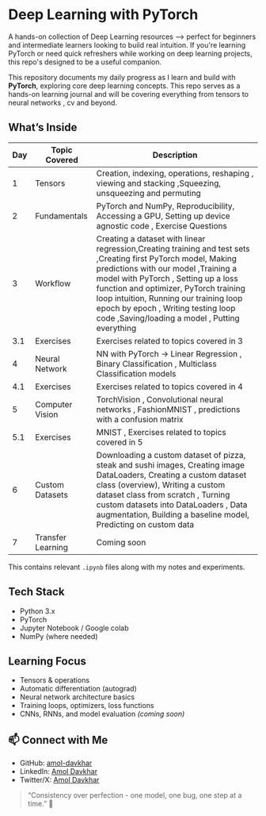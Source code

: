 # Deep Learning with PyTorch 
A hands-on collection of Deep Learning resources —> perfect for beginners and intermediate learners looking to build real intuition.
If you're learning PyTorch or need quick refreshers while working on deep learning projects, this repo's designed to be a useful companion.

This repository documents my daily progress as I learn and build with **PyTorch**, exploring core deep learning concepts.
This repo serves as a hands-on learning journal and will be covering everything from tensors to neural networks , cv and beyond.

## What’s Inside

| Day | Topic Covered | Description |
|-----|---------------|-------------|
| 1   | Tensors       | Creation, indexing, operations, reshaping , viewing and stacking ,Squeezing, unsqueezing and permuting |
| 2   | Fundamentals  | PyTorch and NumPy, Reproducibility, Accessing a GPU, Setting up device agnostic code , Exercise Questions |
| 3   | Workflow      | Creating a dataset with linear regression,Creating training and test sets ,Creating first PyTorch model, Making predictions with our model ,Training a model with PyTorch , Setting up a loss function and optimizer, PyTorch training loop intuition, Running our training loop epoch by epoch , Writing testing loop code ,Saving/loading a model , Putting everything                       |  together |
| 3.1   |   Exercises   | Exercises related to topics covered in 3 |
| 4     | Neural Network | NN with PyTorch -> Linear Regression , Binary Classification , Multiclass Classification models |
| 4.1   | Exercises     | Exercises related to topics covered in 4  |
| 5     | Computer Vision | TorchVision , Convolutional neural networks , FashionMNIST ,         predictions with a confusion matrix
| 5.1 |  Exercises | MNIST , Exercises related to topics covered in 5 |
| 6   | Custom Datasets | Downloading a custom dataset of pizza, steak and sushi images, Creating image DataLoaders,  Creating a custom dataset class (overview), Writing a custom dataset class from scratch ,                                Turning custom datasets into DataLoaders ,  Data augmentation,  Building a baseline model,  Predicting on custom data |
| 7   | Transfer Learning | Coming soon |


This contains relevant `.ipynb` files along with my notes and experiments.

## Tech Stack

- Python 3.x  
- PyTorch  
- Jupyter Notebook / Google colab 
- NumPy (where needed)

## Learning Focus

- Tensors & operations  
- Automatic differentiation (autograd)  
- Neural network architecture basics  
- Training loops, optimizers, loss functions  
- CNNs, RNNs, and model evaluation *(coming soon)*

## 📫 Connect with Me

- GitHub: [amol-davkhar](https://github.com/amol-davkhar)  
- LinkedIn: [Amol Davkhar](https://www.linkedin.com/in/amol-davkhar-300230b2)  
- Twitter/X: [Amol Davkhar](https://x.com/MrDavkhar___)

> “Consistency over perfection - one model, one bug, one step at a time.” 🔁

